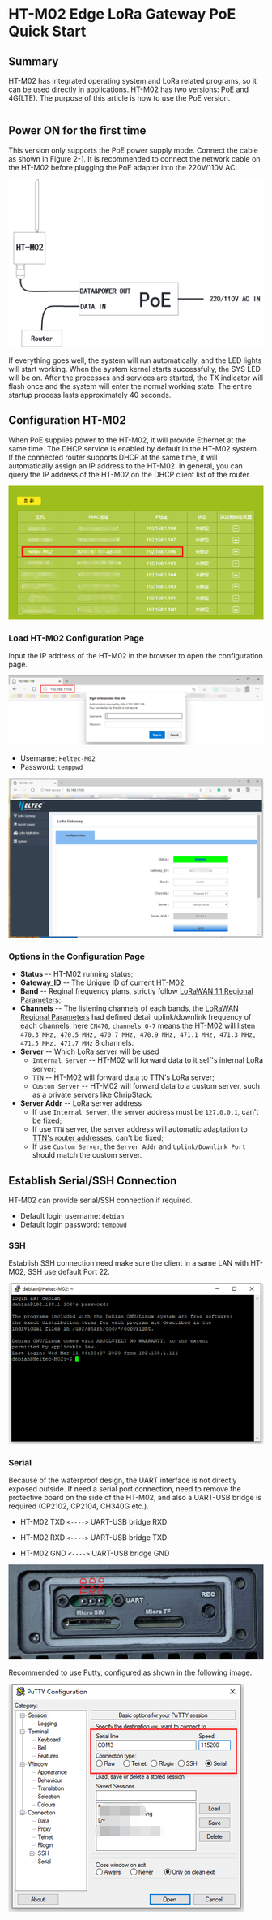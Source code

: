 # HT-M02 Edge LoRa Gateway PoE Quick Start

## Summary

HT-M02 has integrated operating system and LoRa related programs, so it can be used directly in applications. HT-M02 has two versions: PoE and 4G(LTE). The purpose of this article is how to use the PoE version.

``` Note:: Before powering up for the first time, make sure the antenna is properly installed in the appropriate location. The standard antenna itself is not water-discharged. If it is necessary to use it outdoors for a long time, it is recommended to use a plastic film to properly block the antenna part.

```

## Power ON for the first time

This version only supports the PoE power supply mode. Connect the cable as shown in Figure 2-1. It is recommended to connect the network cable on the HT-M02 before plugging the PoE adapter into the 220V/110V AC.

![](img/quick_start_poe/01.png)

If everything goes well, the system will run automatically, and the LED lights will start working. When the system kernel starts successfully, the SYS LED will be on. After the processes and services are started, the TX indicator will flash once and the system will enter the normal working state. The entire startup process lasts approximately 40 seconds.

## Configuration HT-M02

When PoE supplies power to the HT-M02, it will provide Ethernet at the same time. The DHCP service is enabled by default in the HT-M02 system. If the connected router supports DHCP at the same time, it will automatically assign an IP address to the HT-M02. In general, you can query the IP address of the HT-M02 on the DHCP client list of the router.

![](img/quick_start_poe/02.png)

### Load HT-M02 Configuration Page

Input the IP address of the HT-M02 in the browser to open the configuration page.

![](img/quick_start_poe/03.png)

- Username: `Heltec-M02`
- Password: `temppwd`

![](img/quick_start_poe/04.png)

### Options in the Configuration Page

- **Status** -- HT-M02 running status;
- **Gateway_ID** -- The Unique ID of current HT-M02;
- **Band** -- Reginal frequency plans, strictly follow [LoRaWAN 1.1 Regional Parameters](https://lora-alliance.org/sites/default/files/2018-04/lorawantm_regional_parameters_v1.1rb_-_final.pdf);
- **Channels** -- The listening channels of each bands, the [LoRaWAN Regional Parameters](https://lora-alliance.org/sites/default/files/2018-04/lorawantm_regional_parameters_v1.1rb_-_final.pdf) had defined detail uplink/downlink frequency of each channels, here `CN470`, `channels 0-7` means the HT-M02 will listen `470.3 MHz, 470.5 MHz, 470.7 MHz, 470.9 MHz, 471.1 MHz, 471.3 MHz, 471.5 MHz, 471.7 MHz` 8 channels.
- **Server** -- Which LoRa server will be used
  - `Internal Server` -- HT-M02 will forward data to it self's internal LoRa server;
  - `TTN` -- HT-M02 will forward data to TTN's LoRa server;
  - `Custom Server` -- HT-M02 will forward data to a custom server, such as a private servers like ChripStack.
- **Server Addr** -- LoRa server address
  - If use `Internal Server`, the server address must be `127.0.0.1`, can't be fixed;
  - If use `TTN` server, the server address will automatic adaptation to [TTN's router addresses](https://www.thethingsnetwork.org/docs/gateways/packet-forwarder/semtech-udp.html#router-addresses), can't be fixed;
  - If use `Custom Server`, the `Server Addr` and `Uplink/Downlink Port` should match the custom server.

## Establish Serial/SSH Connection

HT-M02 can provide serial/SSH connection if required.

- Default login username: `debian`
- Default login password: `temppwd`

### SSH

Establish SSH connection need make sure the client in a same LAN with HT-M02, SSH use default Port 22.

![](img/quick_start_poe/05.png)

### Serial

Because of the waterproof design, the UART interface is not directly exposed outside. If need a serial port connection, need to remove the protective board on the side of the HT-M02, and also a UART-USB bridge is required (CP2102, CP2104, CH340G etc.).

- HT-M02 TXD `<---->` UART-USB bridge RXD

- HT-M02 RXD `<---->` UART-USB bridge TXD

- HT-M02 GND `<---->` UART-USB bridge GND

![](img/quick_start_poe/06.png)

Recommended to use [Putty,](https://putty.org/) configured as shown in the following image. 

![](img/quick_start_poe/07.png)